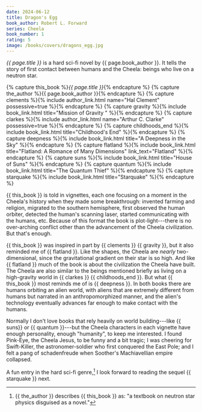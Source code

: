 ```yaml
---
date: 2024-06-12
title: Dragon's Egg
book_author: Robert L. Forward
series: Cheela
book_number: 1
rating: 5
image: /books/covers/dragons_egg.jpg
---
```


<cite class="book-title">{{ page.title }}</cite> is a hard sci-fi novel by
<span class="author-name">{{ page.book_author }}</span>. It tells the story of
first contact between humans and the Cheela: beings who live on a neutron
star.

{% capture this_book %}<cite class="book-title">{{ page.title }}</cite>{% endcapture %}
{% capture the_author %}<span class="author-name">{{ page.book_author }}</span>{% endcapture %}
{% capture clements %}{% include author_link.html name="Hal Clement" possessive=true %}{% endcapture %}
{% capture gravity %}{% include book_link.html title="Mission of Gravity " %}{% endcapture %}
{% capture clarkes %}{% include author_link.html name="Arthur C. Clarke" possessive=true %}{% endcapture %}
{% capture childhoods_end %}{% include book_link.html title="Childhood's End" %}{% endcapture %}
{% capture deepness %}{% include book_link.html title="A Deepness in the Sky" %}{% endcapture %}
{% capture flatland %}{% include book_link.html title="Flatland: A Romance of Many Dimensions" link_text="Flatland" %}{% endcapture %}
{% capture suns %}{% include book_link.html title="House of Suns" %}{% endcapture %}
{% capture quantum %}{% include book_link.html title="The Quantum Thief" %}{% endcapture %}
{% capture starquake %}{% include book_link.html title="Starquake" %}{% endcapture %}

{{ this_book }} is told in vignettes, each one focusing on a moment in the
Cheela's history when they made some breakthrough: invented farming and
religion, migrated to the southern hemisphere, first observed the human
orbiter, detected the human's scanning laser, started communicating with the
humans, etc. Because of this format the book is plot-light---there is no
over-arching conflict other than the advancement of the Cheela civilization.
But that's enough.

{{ this_book }} was inspired in part by {{ clements }} {{ gravity }}, but it
also reminded me of {{ flatland }}. Like the shapes, the Cheela are _nearly_
two-dimensional, since the gravitational gradient on their star is so high.
And like {{ flatland }} much of the book is about the civilization the Cheela
have built. The Cheela are also similar to the beings mentioned briefly as
living on a high-gravity world in {{ clarkes }} {{ childhoods_end }}. But what
{{ this_book }} most reminds me of is {{ deepness }}. In both books there are
humans orbiting an alien world, with aliens that are extremely different from
humans but narrated in an anthropomorphized manner, and the alien's technology
eventually advances far enough to make contact with the humans.

Normally I don't love books that rely heavily on world building---like {{
suns}} or {{ quantum }}---but the Cheela characters in each vignette have
enough personality, enough "humanity", to keep me interested. I found
Pink-Eye, the Cheela Jesus, to be funny and a bit tragic; I was cheering for
Swift-Killer, the astronomer-soldier who first conquered the East Pole; and I
felt a pang of schadenfreude when Soother's Machiavellian empire collapsed.

A fun entry in the hard sci-fi genre,[^text_book] I look forward to reading
the sequel {{ starquake }} next.

[^text_book]:
    {{ the_author }} describes {{ this_book }} as: "a textbook on neutron star
    physics disguised as a novel."
